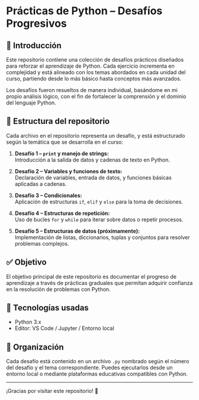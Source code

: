 # Prácticas de Python – Desafíos Progresivos

## 📌 Introducción

Este repositorio contiene una colección de desafíos prácticos diseñados para reforzar el aprendizaje de Python. Cada ejercicio incrementa en complejidad y está alineado con los temas abordados en cada unidad del curso, partiendo desde lo más básico hasta conceptos más avanzados.

Los desafíos fueron resueltos de manera individual, basándome en mi propio análisis lógico, con el fin de fortalecer la comprensión y el dominio del lenguaje Python.

## 🧠 Estructura del repositorio

Cada archivo en el repositorio representa un desafío, y está estructurado según la temática que se desarrolla en el curso:

1. **Desafío 1 – `print` y manejo de strings:**  
   Introducción a la salida de datos y cadenas de texto en Python.

2. **Desafío 2 – Variables y funciones de texto:**  
   Declaración de variables, entrada de datos, y funciones básicas aplicadas a cadenas.

3. **Desafío 3 – Condicionales:**  
   Aplicación de estructuras `if`, `elif` y `else` para la toma de decisiones.

4. **Desafío 4 – Estructuras de repetición:**  
   Uso de bucles `for` y `while` para iterar sobre datos o repetir procesos.

5. **Desafío 5 – Estructuras de datos (próximamente):**  
   Implementación de listas, diccionarios, tuplas y conjuntos para resolver problemas complejos.

## ✅ Objetivo

El objetivo principal de este repositorio es documentar el progreso de aprendizaje a través de prácticas graduales que permitan adquirir confianza en la resolución de problemas con Python.

## 🚀 Tecnologías usadas

- Python 3.x
- Editor: VS Code / Jupyter / Entorno local

## 📂 Organización

Cada desafío está contenido en un archivo `.py` nombrado según el número del desafío y el tema correspondiente. Puedes ejecutarlos desde un entorno local o mediante plataformas educativas compatibles con Python.

---

¡Gracias por visitar este repositorio! 🙂
